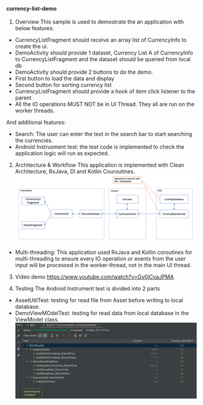 #### currency-list-demo
1. Overview
   This sample is used to demostrate the an application with below features:
- CurrencyListFragment should receive an array list of CurrencyInfo to create the ui.
- DemoActivity should provide 1 dataset, Currency List A of CurrencyInfo to
  CurrencyListFragment and the dataset should be queried from local db
- DemoActivity should provide 2 buttons to do the demo.
- First button to load the data and display
- Second button for sorting currency list
- CurrencyListFragment should provide a hook of item click listener to the parent
- All the IO operations MUST NOT be in UI Thread. They all are run on the worker threads.

And additional features:
- Search: The user can enter the text in the search bar to start searching the currencies.
- Android Instrusment test: the test code is implemented to check the application logic will run as expected.

2. Architecture & Workflow
   This application is implemented with Clean Architecture, RxJava, DI and Kotlin Couroutines.
   ![alt text](https://github.com/KieuThang/currency-list-demo/blob/main/app/src/main/architecture.png?raw=true)

* Multi-threading:
This application used RxJava and Kotlin coroutines for multi-threading to ensure every IO operation
or events from the user input will be processed in the worker-thread, not in the main UI thread.

3. Video demo
   https://www.youtube.com/watch?v=Gv0jCvaJPMA

4. Testing
   The Android Instrument test is divided into 2 parts
- AssetUtilTest: testing for read file from Asset before writing to local database.
- DemoViewMOdelTest: testing for read data from local database in the ViewModel class.
  ![alt text](https://github.com/KieuThang/currency-list-demo/blob/main/app/src/main/android_test_result.png?raw=true)
